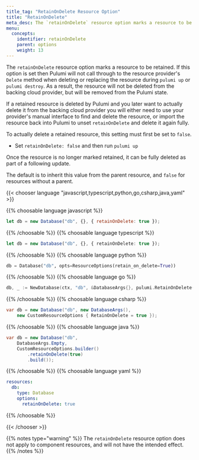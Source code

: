```yaml
---
title_tag: "RetainOnDelete Resource Option"
title: "RetainOnDelete"
meta_desc: The `retainOnDelete` resource option marks a resource to be retained during a delete operation.
menu:
  concepts:
    identifier: retainOnDelete
    parent: options
    weight: 13
---
```


The `retainOnDelete` resource option marks a resource to be retained. If this option is set then Pulumi will not call through to the resource provider's `Delete` method when deleting or replacing the resource during `pulumi up` or `pulumi destroy`. As a result, the resource will not be deleted from the backing cloud provider, but will be removed from the Pulumi state.

If a retained resource is deleted by Pulumi and you later want to actually delete it from the backing cloud provider you will either need to use your provider's manual interface to find and delete the resource, or import the resource back into Pulumi to unset `retainOnDelete` and delete it again fully.

To actually delete a retained resource, this setting must first be set to `false`.

* Set `retainOnDelete: false` and then run `pulumi up`

Once the resource is no longer marked retained, it can be fully deleted as part of a following update.

The default is to inherit this value from the parent resource, and `false` for resources without a parent.

{{< chooser language "javascript,typescript,python,go,csharp,java,yaml" >}}

{{% choosable language javascript %}}

```javascript
let db = new Database("db", {}, { retainOnDelete: true });
```

{{% /choosable %}}
{{% choosable language typescript %}}

```typescript
let db = new Database("db", {}, { retainOnDelete: true });
```

{{% /choosable %}}
{{% choosable language python %}}

```python
db = Database("db", opts=ResourceOptions(retain_on_delete=True))
```

{{% /choosable %}}
{{% choosable language go %}}

```go
db, _ := NewDatabase(ctx, "db", &DatabaseArgs{}, pulumi.RetainOnDelete(true));
```

{{% /choosable %}}
{{% choosable language csharp %}}

```csharp
var db = new Database("db", new DatabaseArgs(),
    new CustomResourceOptions { RetainOnDelete = true });
```

{{% /choosable %}}
{{% choosable language java %}}

```java
var db = new Database("db",
    DatabaseArgs.Empty,
    CustomResourceOptions.builder()
        .retainOnDelete(true)
        .build());
```

{{% /choosable %}}
{{% choosable language yaml %}}

```yaml
resources:
  db:
    type: Database
    options:
      retainOnDelete: true
```

{{% /choosable %}}

{{< /chooser >}}

{{% notes type="warning" %}}
The `retainOnDelete` resource option does not apply to component resources, and will not have the intended effect.
{{% /notes %}}
